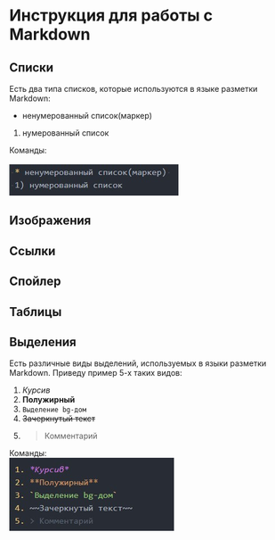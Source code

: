 # Инструкция для работы с Markdown

## Списки
 Есть два типа списков, которые используются в языке разметки Markdown:

 * ненумерованный список(маркер) 
 1) нумерованный список

 Команды: <br><br>
 ![тег лист](tegList.jpg)
## Изображения

## Ссылки

## Спойлер

## Таблицы

## Выделения 

Есть различные виды выделений, используемых в языки разметки Markdown. Приведу пример 5-х таких видов: 

1. *Курсив*
2. **Полужирный**
3. `Выделение bg-дом`
4. ~~Зачеркнутый текст~~
5. > Комментарий

Команды: <br>
![тег выделения](tegHighlighting.jpg)